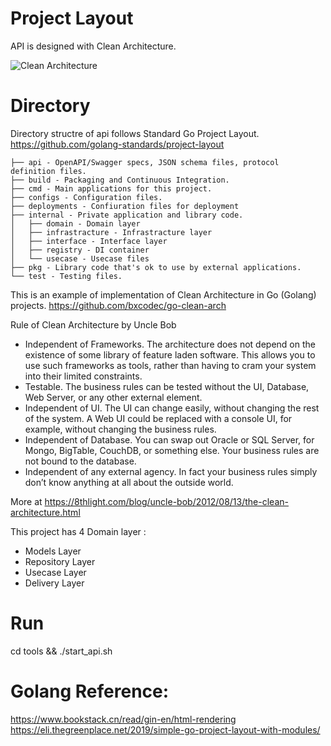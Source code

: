 # Project Layout
API is designed with Clean Architecture.  

![Clean Architecture](https://miro.medium.com/max/772/1*B7LkQDyDqLN3rRSrNYkETA.jpeg) 

# Directory
Directory structre of api follows Standard Go Project Layout.  
https://github.com/golang-standards/project-layout

```
├── api - OpenAPI/Swagger specs, JSON schema files, protocol definition files.
├── build - Packaging and Continuous Integration.
├── cmd - Main applications for this project.
├── configs - Configuration files.
├── deployments - Confiuration files for deployment
├── internal - Private application and library code.
│   ├── domain - Domain layer
│   ├── infrastracture - Infrastracture layer
│   ├── interface - Interface layer
│   ├── registry - DI container
│   └── usecase - Usecase files
├── pkg - Library code that's ok to use by external applications.
└── test - Testing files. 
```

This is an example of implementation of Clean Architecture in Go (Golang) projects.
https://github.com/bxcodec/go-clean-arch

Rule of Clean Architecture by Uncle Bob
 * Independent of Frameworks. The architecture does not depend on the existence of some library of feature laden software. This allows you to use such frameworks as tools, rather than having to cram your system into their limited constraints.
 * Testable. The business rules can be tested without the UI, Database, Web Server, or any other external element.
 * Independent of UI. The UI can change easily, without changing the rest of the system. A Web UI could be replaced with a console UI, for example, without changing the business rules.
 * Independent of Database. You can swap out Oracle or SQL Server, for Mongo, BigTable, CouchDB, or something else. Your business rules are not bound to the database.
 * Independent of any external agency. In fact your business rules simply don’t know anything at all about the outside world.

More at https://8thlight.com/blog/uncle-bob/2012/08/13/the-clean-architecture.html

This project has  4 Domain layer :
 * Models Layer
 * Repository Layer
 * Usecase Layer
 * Delivery Layer

 # Run
 cd tools && ./start_api.sh


 # Golang Reference:
 https://www.bookstack.cn/read/gin-en/html-rendering
 https://eli.thegreenplace.net/2019/simple-go-project-layout-with-modules/